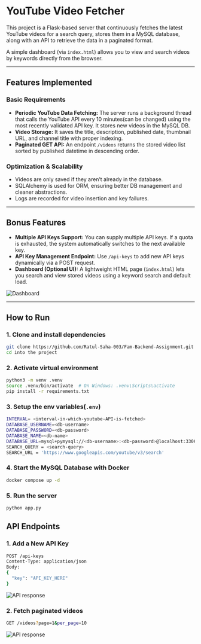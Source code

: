 # YouTube Video Fetcher

This project is a Flask-based server that continuously fetches the latest YouTube videos for a search query, stores them in a MySQL database, along with an API to retrieve the data in a paginated format.

A simple dashboard (via `index.html`) allows you to view and search videos by keywords directly from the browser.

---

## Features Implemented

### Basic Requirements
- **Periodic YouTube Data Fetching:** The server runs a background thread that calls the YouTube API every 10 minutes(can be changed) using the most recently validated API key. It stores new videos in the MySQL DB.
- **Video Storage:** It saves the title, description, published date, thumbnail URL, and channel title with proper indexing.
- **Paginated GET API:** An endpoint `/videos` returns the stored video list sorted by published datetime in descending order.

### Optimization & Scalability
- Videos are only saved if they aren’t already in the database.
- SQLAlchemy is used for ORM, ensuring better DB management and cleaner abstractions.
- Logs are recorded for video insertion and key failures.

---

## Bonus Features

- **Multiple API Keys Support:** You can supply multiple API keys. If a quota is exhausted, the system automatically switches to the next available key.
- **API Key Management Endpoint:** Use `/api-keys` to add new API keys dynamically via a POST request.
- **Dashboard (Optional UI):** A lightweight HTML page (`index.html`) lets you search and view stored videos using a keyword search and default load.

![Dashboard](https://drive.google.com/uc?export=view&id=1O5D7B2-ZHR-18RjdrCR1Euw-02Srv_ed)

---

## How to Run

### 1. Clone and install dependencies
```bash
git clone https://github.com/Ratul-Saha-003/Fam-Backend-Assignment.git
cd into the project
```

### 2. Activate virtual environment
```bash
python3 -m venv .venv
source .venv/bin/activate  # On Windows: .venv\Scripts\activate
pip install -r requirements.txt
```

### 3. Setup the env variables(`.env`)
```bash
INTERVAL= <interval-in-which-youtube-API-is-fetched>
DATABASE_USERNAME=<db-username>
DATABASE_PASSWORD=<db-password>
DATABASE_NAME=<db-name>
DATABASE_URL=mysql+pymysql://<db-username>:<db-password>@localhost:3306/<db-name>
SEARCH_QUERY = <search-query>
SEARCH_URL = 'https://www.googleapis.com/youtube/v3/search'
```

### 4. Start the MySQL Database with Docker
```bash
docker compose up -d
```

### 5. Run the server
```bash
python app.py
```

## API Endpoints

### 1. Add a New API Key
```bash
POST /api-keys
Content-Type: application/json
Body: 
{
  "key": "API_KEY_HERE"
}
```

![API response](https://drive.google.com/uc?export=view&id=1FHisdl6fwx5BoejMZpAx0yM4MrcQpvWL)

### 2. Fetch paginated videos
```bash
GET /videos?page=1&per_page=10
```

![API response](https://drive.google.com/uc?export=view&id=1yRl07inHIl-y3HcOg-zNbWMMF_aLj5FF)
